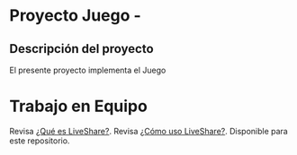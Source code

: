 # Proyecto Juego -

## Descripción del proyecto

El presente proyecto implementa el Juego 

# Trabajo en Equipo

Revisa [¿Qué es LiveShare?](https://youtu.be/9QXwSg9-2qQ). Revisa [¿Cómo uso LiveShare?](https://www.youtube.com/watch?v=nj535VbE9pQ). Disponible para este repositorio.
